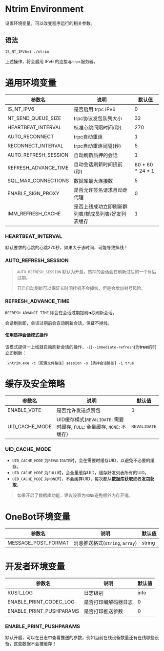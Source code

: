 # Ntrim Environment

设置环境变量，可以改变程序运行的相关参数。

## 语法

```shell
IS_NT_IPV6=1 ./ntrim
```

上述操作，将会启用 IPv6 的连接与`trpc`服务器。

# 通用环境变量

| 参数名                  | 说明                         | 默认值              |
|----------------------|----------------------------|------------------|
| IS_NT_IPV6           | 是否启用 trpc IPv6             | 0                |
| NT_SEND_QUEUE_SIZE   | trpc协议发包队列大小               | 32               |
| HEARTBEAT_INTERVAL   | 标准心跳间隔时间(秒)                | 270              |
| AUTO_RECONNECT       | trpc自动重连                   | 1                |
| RECONNECT_INTERVAL   | trpc自动重连间隔(秒)              | 5                |
| AUTO_REFRESH_SESSION | 自动刷新质押的会话                  | 1                |
| REFRESH_ADVANCE_TIME | 自动会话刷新时间提前(秒)              | 60 * 60 * 24 * 1 |
| SQL_MAX_CONNECTIONS  | 数据库最大连接数                   | 5                |
| ENABLE_SIGN_PROXY    | 是否允许签名请求自动走代理              | 0                |
| IMM_REFRESH_CACHE    | 是否上线成功立即刷新群列表/群成员列表/好友列表缓存 | 1                |

### HEARTBEAT_INTERVAL

默认要求的心跳的心跳270秒，如果大于该时间，可能导致掉线！

### AUTO_REFRESH_SESSION

> `AUTO_REFRESH_SESSION` 默认为开启，质押的会话会在刷新过后的一个月后过期。
> 
> 开启自动刷新可以保证长时间挂机不会掉线，但是会增加封号风险。

### REFRESH_ADVANCE_TIME

`REFRESH_ADVANCE_TIME` 即会在会话过期提前**n**秒刷新会话。

会话刷新即，会话过期前会自动刷新会话，保证不掉线。

#### 使用质押会话模式操作

该模式提供一上线就自动刷新会话的操作，`-i`(`--immediate-refresh`)为**true**的时立即刷新：

```shell
.\ntrim.exe -c [配置文件路径] session -s [质押会话路径] -i true
```

# 缓存及安全策略

| 参数名            | 说明                                                      | 默认值          |
|----------------|---------------------------------------------------------|--------------|
| ENABLE_VOTE    | 是否允许发送点赞包                                               | 1            |
| UID_CACHE_MODE | UID缓存模式(`REVALIDATE`: 需要时缓存, `FULL`: 全量缓存, `NONE`: 不缓存) | `REVALIDATE` |

### UID_CACHE_MODE

- `UID_CACHE_MODE` 为`REVALIDATE`时，会在需要时缓存UID，以避免不必要的缓存。
- `UID_CACHE_MODE` 为`FULL`时，会全量缓存UID，缓存好友列表所有的UID。
- `UID_CACHE_MODE` 为`NONE`时，不会缓存UID，每次都从**数据库获取**或者**发包获取**。

> 如果开启了数据库功能，建议设置为`NONE`避免额外内存开销。

# OneBot环境变量

| 参数名                 | 说明                        | 默认值    |
|---------------------|---------------------------|--------|
| MESSAGE_POST_FORMAT | 消息推送格式(`string`, `array`) | string |

# 开发者环境变量

| 参数名                     | 说明         | 默认值  |
|-------------------------|------------|------|
| RUST_LOG                | 日志级别       | info |
| ENABLE_PRINT_CODEC_LOG  | 是否打印编解码器日志 | 0    |
| ENABLE_PRINT_PUSHPARAMS | 是否打印推送参数   | 0    |

### ENABLE_PRINT_PUSHPARAMS

默认开启，可以在日志中查看推送的参数，例如当前在线设备数量还有在线哪些设备，这些数据不会被缓存！
